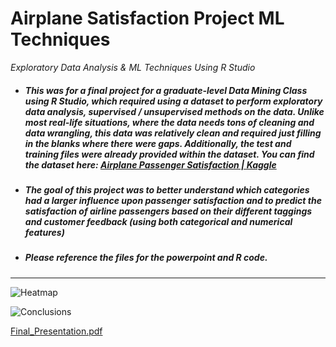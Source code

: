 # Airplane Satisfaction Project ML Techniques
_Exploratory Data Analysis &amp; ML Techniques Using R Studio_

- ##### This was for a final project for a graduate-level Data Mining Class using R Studio, which required using a dataset to perform exploratory data analysis, supervised / unsupervised methods on the data.  Unlike most real-life situations, where the data needs tons of cleaning and data wrangling, this data was relatively clean and required just filling in the blanks where there were gaps.  Additionally, the test and training files were already provided within the dataset.  You can find the dataset here: [Airplane Passenger Satisfaction | Kaggle](https://www.kaggle.com/datasets/teejmahal20/airline-passenger-satisfaction "Airplane Passenger Satisfaction | Kaggle")

- ##### **The goal** of this project was to better understand which categories had a larger influence upon passenger satisfaction and to predict the satisfaction of airline passengers based on their different taggings and customer feedback (using both categorical and numerical features)

- ##### Please reference the files for the powerpoint and R code.

***

![Heatmap](https://user-images.githubusercontent.com/26206720/165161792-5519dcc0-7be6-46ab-a263-863adea3e274.jpg)

![Conclusions](https://user-images.githubusercontent.com/26206720/165162279-b0030264-245f-46bb-a1a3-5435902fbbd3.jpg)

[Final_Presentation.pdf](https://github.com/aramjee/Airplane-Satisfaction-Project-ML-Techniques/files/8557523/Final_Presentation.pdf)

